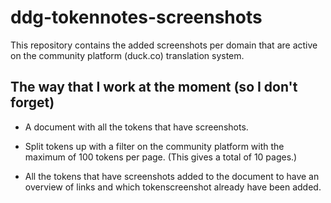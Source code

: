 # ddg-tokennotes-screenshots

This repository contains the added screenshots per domain that are active on the community platform (duck.co) translation system.


The way that I work at the moment (so I don't forget)
-----------
 * A document with all the tokens that have screenshots.
 * Split tokens up with a filter on the community platform with the maximum of 100 tokens per page. (This gives a total of 10 pages.)
 
 * All the tokens that have screenshots added to the document to have an overview of links and which tokenscreenshot already have been added.
